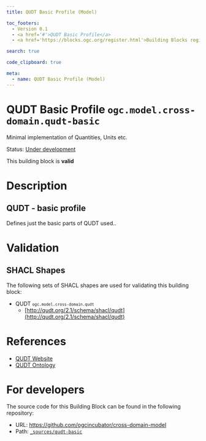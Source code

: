 ```yaml
---
title: QUDT Basic Profile (Model)

toc_footers:
  - Version 0.1
  - <a href='#'>QUDT Basic Profile</a>
  - <a href='https://blocks.ogc.org/register.html'>Building Blocks register</a>

search: true

code_clipboard: true

meta:
  - name: QUDT Basic Profile (Model)
---
```



# QUDT Basic Profile `ogc.model.cross-domain.qudt-basic`

Minimal implementation of Quantities, Units etc.

<p class="status">
    <span data-rainbow-uri="http://www.opengis.net/def/status">Status</span>:
    <a href="http://www.opengis.net/def/status/under-development" target="_blank" data-rainbow-uri>Under development</a>
</p>

<aside class="success">
This building block is <strong>valid</strong>
</aside>

# Description

## QUDT - basic profile

Defines just the basic parts of QUDT used..




# Validation

## SHACL Shapes

The following sets of SHACL shapes are used for validating this building block:

* QUDT <small><code>ogc.model.cross-domain.qudt</code></small>
  * [http://qudt.org/2.1/schema/shacl/qudt](http://qudt.org/2.1/schema/shacl/qudt)

# References

* [QUDT Website](https://qudt.org/)
* [QUDT Ontology](http://qudt.org/2.1/schema/qudt)

# For developers

The source code for this Building Block can be found in the following repository:

* URL: <a href="https://github.com/ogcincubator/cross-domain-model" target="_blank">https://github.com/ogcincubator/cross-domain-model</a>
* Path:
<code><a href="https://github.com/ogcincubator/cross-domain-model/blob/HEAD/_sources/qudt-basic" target="_blank">_sources/qudt-basic</a></code>

